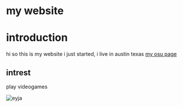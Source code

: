 # my website
# introduction
hi so this is my website i just started, i live in austin texas
[my osu page](https://osu.ppy.sh/users/16324262)
## intrest
play videogames

![eyja](https://user-images.githubusercontent.com/81393346/112654920-e4dfcc80-8e1d-11eb-8ee0-73e86765c051.jpg) 
